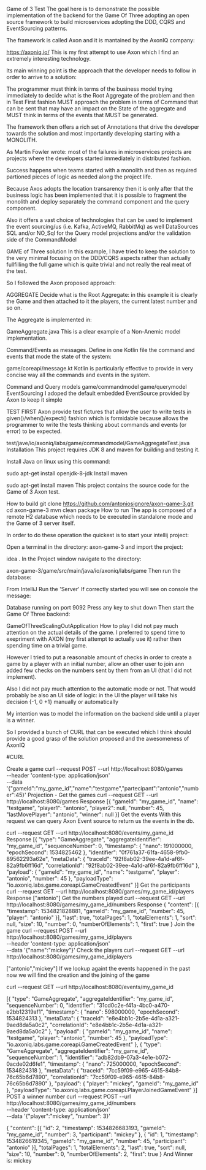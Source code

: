 
Game of 3 Test
The goal here is to demonstrate the possible implementation of the backend for the Game Of Three adopting an open source framework to build microservices adopting the DDD, CQRS and EventSourcing patterns.

The framework is called Axon and it is mantained by the AxonIQ company:

https://axoniq.io/ 
This is my first attempt to use Axon which I find an extremely interesting technology.

Its main winning point is the approach that the developer needs to follow in order to arrive to a solution:

The programmer must think in terms of the business model trying immediately to decide what is the Root Aggregate of the problem and then in Test First fashion MUST approach the problem in terms of Command that can be sent that may have an impact on the State of the aggregate and MUST think in terms of the events that MUST be generated.

The framework then offers a rich set of Annotations that drive the developer towards the solution and most importantly developing starting with a MONOLITH.

As Martin Fowler wrote: most of the failures in microservices projects are projects where the developers started immediately in distributed fashion.

Success happens when teams started with a monolith and then as required partioned pieces of logic as needed along the project life.

Because Axos adopts the location transarency then it is only after that the business logic has been implemented that it is possible to fragment the monolith and deploy separately the command component and the query component.

Also it offers a vast choice of technologies that can be used to implement the event sourcing/us (i.e. Kafka, ActiveMQ, RabbitMq) as well DataSources SQL and/or NO_Sql for the Query model projections and/or the validation side of the CommandModel

GAME of Three solution
In this example, I have tried to keep the solution to the very minimal focusing on the DDD/CQRS aspects rather than actually fullfilling the full game which is quite trivial and not really the real meat of the test.

So I followed the Axon proposed approach:

AGGREGATE
Decide what is the Root Aggregate: in this example it is clearly the Game and then attached to it the players, the current latest number and so on.

The Aggregate is implemented in:

GameAggregate.java
This is a clear example of a Non-Anemic model implementation.

Command/Events as messages.
Define in one Kotlin file the command and events that mode the state of the system:

game/coreapi/message.kt 
Kotlin is particularly effective to provide in very concise way all the commands and events in the system.

Command and Query models
game/commandmodel
game/querymodel
EventSourcing
I adoped the default embedded EventSource provided by Axon to keep it simple

TEST FIRST
Axon provide test fictures that allow the user to write tests in given()/when()/expect() fashion which is formidable because allows the programmer to write the tests thinking about commands and events (or error) to be expected.

test/jave/io/axoniq/labs/game/commandmodel/GameAggregateTest.java 
Installation
This project requires JDK 8 and maven for building and testing it.

Install Java on linux using this command:

sudo apt-get install openjdk-8-jdk
Install maven

sudo apt-get install maven
This project contains the source code for the Game of 3 Axon test.

How to build
git clone https://github.com/antoniosignore/axon-game-3.git
cd axon-game-3
mvn clean package
How to run
The app is composed of a remote H2 database which needs to be executed in standalone mode and the Game of 3 server itself.

In order to do these operation the quickest is to start your intellij project:

Open a terminal in the directory: axon-game-3 and import the project:

idea .
In the Project window navigate to the directory:

axon-game-3/game/src/main/java/io/axoniq/labs/game
Then run the database:

From IntelliJ Run the 'Server'
If correctly started you will see on console the message:

Database running on port 9092
Press any key to shut down
Then start the Game Of Three backend:

GameOfThreeScalingOutApplication
How to play
I did not pay much attention on the actual details of the game. I preferred to spend time to exepriment with AXON (my first attempt to actually use it) rather then spending time on a trivial game.

However I tried to put a reasonable amount of checks in order to create a game by a player with an initial number, allow an other user to join ann added few checks on the numbers sent by them from an UI (that I did not implement).

Also I did not pay much attention to the automatic mode or not. That would probably be also an UI side of logic: in the UI the player will take his decision {-1, 0 +1} manually or automatically

My intention was to model the information on the backend side until a player is a winner.

So I provided a bunch of CURL that can be executed which I think should provide a good grasp of the solution proposed and the awesomeness of AxonIQ

#CURL

Create a game
curl --request POST  --url http://localhost:8080/games \
--header 'content-type: application/json'  \
--data '{"gameId":"my_game_id","name":"testgame","partecipant":"antonio","number":45}'
Projection - Get the games
curl --request GET  --url http://localhost:8080/games
Response
[{
	"gameId": "my_game_id",
	"name": "testgame",
	"player1": "antonio",
	"player2": null,
	"number": 45,
	"lastMovePlayer": "antonio",
	"winner": null
}]
Get the events
With this request we can query Axon Event source to return us the events in the db.

curl --request GET  --url http://localhost:8080/events/my_game_id
Response
[{
    	"type": "GameAggregate",
    	"aggregateIdentifier": "my_game_id",
    	"sequenceNumber": 0,
    	"timestamp": {
    		"nano": 191000000,
    		"epochSecond": 1534825462
    	},
    	"identifier": "0f761a37-61fa-4658-9fb0-89562293a62e",
    	"metaData": {
    		"traceId": "92f8ab02-39ee-4a1d-af6f-82a9fb6ff16d",
    		"correlationId": "92f8ab02-39ee-4a1d-af6f-82a9fb6ff16d"
    	},
    	"payload": {
    		"gameId": "my_game_id",
    		"name": "testgame",
    		"player": "antonio",
    		"number": 45
    	},
    	"payloadType": "io.axoniq.labs.game.coreapi.GameCreatedEvent"
    }]
Get the participants
curl --request GET  --url http://localhost:8080/games/my_game_id/players
Response
["antonio"]
Get the numbers played
curl --request GET  --url http://localhost:8080/games/my_game_id/numbers
Response
{
    "content": [{
        "timestamp": 1534821828881,
        "gameId": "my_game_id",
        "number": 45,
        "player": "antonio"
    }],
    "last": true,
    "totalPages": 1,
    "totalElements": 1,
    "sort": null,
    "size": 10,
    "number": 0,
    "numberOfElements": 1,
    "first": true
}
Join the game
curl --request POST  --url http://localhost:8080/games/my_game_id/players \
    --header 'content-type: application/json'  \
    --data '{"name":"mickey"}'
Check the players
curl --request GET  --url http://localhost:8080/games/my_game_id/players

["antonio","mickey"]
If we lookup againt the events happened in the past now we will find the creation and the joining of the game

curl --request GET  --url http://localhost:8080/events/my_game_id

[{
	"type": "GameAggregate",
	"aggregateIdentifier": "my_game_id",
	"sequenceNumber": 0,
	"identifier": "31cd0c2e-f41a-4bc0-a470-e2bb12319af1",
	"timestamp": {
		"nano": 598000000,
		"epochSecond": 1534824313
	},
	"metaData": {
		"traceId": "e8e4bb1c-2b5e-4d1a-a321-9aed8da5a0c2",
		"correlationId": "e8e4bb1c-2b5e-4d1a-a321-9aed8da5a0c2"
	},
	"payload": {
		"gameId": "my_game_id",
		"name": "testgame",
		"player": "antonio",
		"number": 45
	},
	"payloadType": "io.axoniq.labs.game.coreapi.GameCreatedEvent"
}, {
	"type": "GameAggregate",
	"aggregateIdentifier": "my_game_id",
	"sequenceNumber": 1,
	"identifier": "adb82db9-07a3-4e1e-b072-0acde02d6fe1",
	"timestamp": {
		"nano": 725000000,
		"epochSecond": 1534824318
	},
	"metaData": {
		"traceId": "7cc59f09-e965-4615-84b8-76c65b6d7890",
		"correlationId": "7cc59f09-e965-4615-84b8-76c65b6d7890"
	},
	"payload": {
		"player": "mickey",
		"gameId": "my_game_id"
	},
	"payloadType": "io.axoniq.labs.game.coreapi.PlayerJoinedGameEvent"
}]
POST a winner number
curl --request POST  --url http://localhost:8080/games/my_game_id/numbers \
        --header 'content-type: application/json'  \
        --data '{"player":"mickey", "number": 3}'
  

{
    "content": [{
        "id": 2,
        "timestamp": 1534826683193,
        "gameId": "my_game_id",
        "number": 3,
        "participant": "mickey"
    }, {
        "id": 1,
        "timestamp": 1534826619345,
        "gameId": "my_game_id",
        "number": 45,
        "participant": "antonio"
    }],
    "totalPages": 1,
    "totalElements": 2,
    "last": true,
    "sort": null,
    "size": 10,
    "number": 0,
    "numberOfElements": 2,
    "first": true
}
And Winner is: mickey
